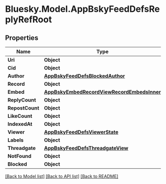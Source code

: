 # Bluesky.Model.AppBskyFeedDefsReplyRefRoot

## Properties

Name | Type | Description | Notes
------------ | ------------- | ------------- | -------------
**Uri** | **Object** |  | 
**Cid** | **Object** |  | 
**Author** | [**AppBskyFeedDefsBlockedAuthor**](AppBskyFeedDefsBlockedAuthor.md) |  | 
**Record** | **Object** |  | 
**Embed** | [**AppBskyEmbedRecordViewRecordEmbedsInner**](AppBskyEmbedRecordViewRecordEmbedsInner.md) |  | [optional] 
**ReplyCount** | **Object** |  | [optional] 
**RepostCount** | **Object** |  | [optional] 
**LikeCount** | **Object** |  | [optional] 
**IndexedAt** | **Object** |  | 
**Viewer** | [**AppBskyFeedDefsViewerState**](AppBskyFeedDefsViewerState.md) |  | [optional] 
**Labels** | **Object** |  | [optional] 
**Threadgate** | [**AppBskyFeedDefsThreadgateView**](AppBskyFeedDefsThreadgateView.md) |  | [optional] 
**NotFound** | **Object** |  | 
**Blocked** | **Object** |  | 

[[Back to Model list]](../README.md#documentation-for-models) [[Back to API list]](../README.md#documentation-for-api-endpoints) [[Back to README]](../README.md)

